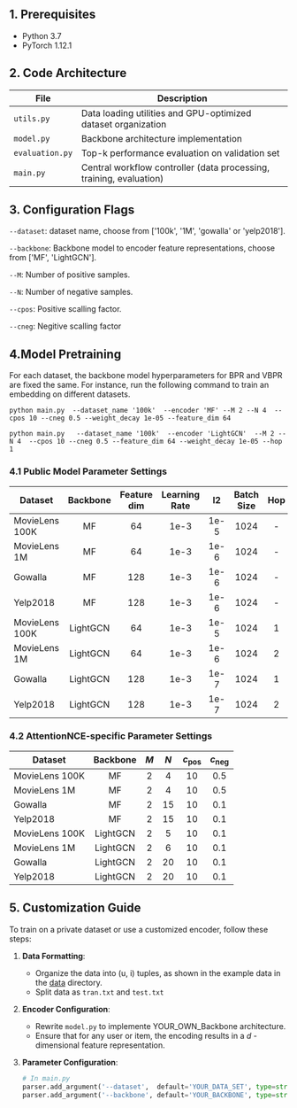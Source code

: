 
## 1. Prerequisites
- Python 3.7 
- PyTorch 1.12.1
  
## 2. Code Architecture
| File | Description |
|------|-------------|
| `utils.py` | Data loading utilities and GPU-optimized dataset organization |
| `model.py` | Backbone architecture implementation |
| `evaluation.py` | Top-k performance evaluation on validation set |
| `main.py` | Central workflow controller (data processing, training, evaluation) |

## 3. Configuration Flags

`--dataset`: dataset name, choose from ['100k', '1M', 'gowalla' or 'yelp2018'].

`--backbone`: Backbone model to encoder feature representations, choose from ['MF', 'LightGCN'].

`--M`: Number of positive samples.

`--N`: Number of negative samples.

`--cpos`: Positive scalling factor.

`--cneg`: Negitive scalling factor


## 4.Model Pretraining

For each dataset, the backbone model hyperparameters for BPR and VBPR are fixed the same. For instance, run the following command to train an embedding on different datasets.


```
python main.py  --dataset_name '100k'  --encoder 'MF' --M 2 --N 4  --cpos 10 --cneg 0.5 --weight_decay 1e-05 --feature_dim 64
```
```
python main.py   --dataset_name '100k'  --encoder 'LightGCN'  --M 2 --N 4  --cpos 10 --cneg 0.5 --feature_dim 64 --weight_decay 1e-05 --hop 1
```


### 4.1 Public Model Parameter Settings
| Dataset  | Backbone | Feature dim | Learning Rate | l2 | Batch Size  | Hop  | 
|---------|:--------------:|:--------------:|:----:|:-----:|:---:|:---:|
| MovieLens 100K  |     MF        |       64       | 1e-3 |  1e-5  | 1024  |  -|
| MovieLens 1M  |     MF        |        64        | 1e-3 |  1e-6  | 1024  |  -|
| Gowalla |     MF        |        128       | 1e-3 |  1e-6  | 1024  |  -|
| Yelp2018  |     MF        |       128      | 1e-3 |  1e-6  | 1024  |  -|
| MovieLens 100K |    LightGCN        |        64        | 1e-3 | 1e-5  | 1024  | 1|
| MovieLens 1M |     LightGCN        |        64        | 1e-3 |  1e-6  | 1024  |  2|
| Gowalla |     LightGCN        |        128        | 1e-3 |  1e-7  | 1024  |  1 |
| Yelp2018  |     LightGCN        |        128        | 1e-3 |  1e-7  | 1024  |  2|

### 4.2 AttentionNCE-specific  Parameter Settings
| Dataset  | Backbone | $M$ | $N$ | $c_\text{pos}$ | $c_\text{neg}$  | 
|---------|:--------------:|:--------------:|:----:|:-----:|:---:|
| MovieLens 100K  |     MF        |      2       | 4 |  10  | 0.5 |  
| MovieLens 1M  |     MF        |       2       | 4 |  10 | 0.5 |   
| Gowalla  |     MF        |         2    | 15 | 10 | 0.1 | 
| Yelp2018  |     MF        |        2     | 15  |10  | 0.1 | 
| MovieLens 100K |    LightGCN        |      2       | 5 |10  | 0.1 | 
| MovieLens 1M  |     LightGCN        |       2      | 6 | 10 |0.1  | 
| Gowalla  |     LightGCN       |         2    | 20 | 10 | 0.1 | 
| Yelp2018   |     LightGCN        |        2     |20  |10  |0.1  | 

## 5. Customization Guide
To train on a private dataset or use a customized encoder, follow these steps:

1. **Data Formatting**:
   - Organize the data into (u, i) tuples, as shown in the example data in the [data](data) directory.
   - Split data as `tran.txt` and `test.txt`


2. **Encoder Configuration**:
   - Rewrite `model.py` to implemente YOUR_OWN_Backbone architecture.
   - Ensure that for any user or item, the encoding results in a $d$ - dimensional feature representation.

2. **Parameter Configuration**:
   ```python
   # In main.py
   parser.add_argument('--dataset',  default='YOUR_DATA_SET', type=str, help='Dataset name')
   parser.add_argument('--backbone', default='YOUR_BACKBONE', type=str, help='Backbone model')
   ```

